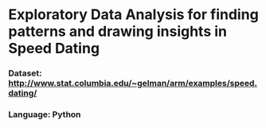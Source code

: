 # Exploratory Data Analysis for finding patterns and drawing insights in Speed Dating <br>
### Dataset: http://www.stat.columbia.edu/~gelman/arm/examples/speed.dating/ <br>
### Language: Python